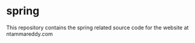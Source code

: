 # spring
This repository contains the spring related source code for the website at ntammareddy.com
